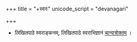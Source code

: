 +++
title = "+स्वरः"
unicode_script = "devanagari"

+++
- लिखितपाठे स्वराङ्कनम्, लिखितपाठे स्वराभिज्ञानं [चान्यत्रोक्तम्](../../lekhanam/svara-chihnAni) ।
